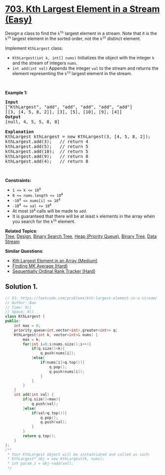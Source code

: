 # [703. Kth Largest Element in a Stream (Easy)](https://leetcode.com/problems/kth-largest-element-in-a-stream/)

<p>Design a class to find the <code>k<sup>th</sup></code> largest element in a stream. Note that it is the <code>k<sup>th</sup></code> largest element in the sorted order, not the <code>k<sup>th</sup></code> distinct element.</p>

<p>Implement <code>KthLargest</code> class:</p>

<ul>
	<li><code>KthLargest(int k, int[] nums)</code> Initializes the object with the integer <code>k</code> and the stream of integers <code>nums</code>.</li>
	<li><code>int add(int val)</code> Appends the integer <code>val</code> to the stream and returns the element representing the <code>k<sup>th</sup></code> largest element in the stream.</li>
</ul>

<p>&nbsp;</p>
<p><strong>Example 1:</strong></p>

<pre><strong>Input</strong>
["KthLargest", "add", "add", "add", "add", "add"]
[[3, [4, 5, 8, 2]], [3], [5], [10], [9], [4]]
<strong>Output</strong>
[null, 4, 5, 5, 8, 8]

<strong>Explanation</strong>
KthLargest kthLargest = new KthLargest(3, [4, 5, 8, 2]);
kthLargest.add(3);   // return 4
kthLargest.add(5);   // return 5
kthLargest.add(10);  // return 5
kthLargest.add(9);   // return 8
kthLargest.add(4);   // return 8
</pre>

<p>&nbsp;</p>
<p><strong>Constraints:</strong></p>

<ul>
	<li><code>1 &lt;= k &lt;= 10<sup>4</sup></code></li>
	<li><code>0 &lt;= nums.length &lt;= 10<sup>4</sup></code></li>
	<li><code>-10<sup>4</sup> &lt;= nums[i] &lt;= 10<sup>4</sup></code></li>
	<li><code>-10<sup>4</sup> &lt;= val &lt;= 10<sup>4</sup></code></li>
	<li>At most <code>10<sup>4</sup></code> calls will be made to <code>add</code>.</li>
	<li>It is guaranteed that there will be at least <code>k</code> elements in the array when you search for the <code>k<sup>th</sup></code> element.</li>
</ul>


**Related Topics**:  
[Tree](https://leetcode.com/tag/tree/), [Design](https://leetcode.com/tag/design/), [Binary Search Tree](https://leetcode.com/tag/binary-search-tree/), [Heap (Priority Queue)](https://leetcode.com/tag/heap-priority-queue/), [Binary Tree](https://leetcode.com/tag/binary-tree/), [Data Stream](https://leetcode.com/tag/data-stream/)

**Similar Questions**:
* [Kth Largest Element in an Array (Medium)](https://leetcode.com/problems/kth-largest-element-in-an-array/)
* [Finding MK Average (Hard)](https://leetcode.com/problems/finding-mk-average/)
* [Sequentially Ordinal Rank Tracker (Hard)](https://leetcode.com/problems/sequentially-ordinal-rank-tracker/)

## Solution 1.

```cpp
// OJ: https://leetcode.com/problems/kth-largest-element-in-a-stream/
// Author: Bao
// Time: O()
// Space: O()
class KthLargest {
public:
    int max = 0;
    priority_queue<int,vector<int>,greater<int>> q;
    KthLargest(int k, vector<int>& nums) {
        max = k;
        for(int i=0;i<nums.size();i++){
            if(q.size()<k){
                q.push(nums[i]);
            }else{
                if(nums[i]>q.top()){
                    q.pop();
                    q.push(nums[i]);
                }
            }
        }
    }
    int add(int val) {
        if(q.size()<max){
            q.push(val);
        }else{
            if(val>q.top()){
                q.pop();
                q.push(val);
            }
        }
        return q.top();
    }
};
/**
 * Your KthLargest object will be instantiated and called as such:
 * KthLargest* obj = new KthLargest(k, nums);
 * int param_1 = obj->add(val);
 */
```